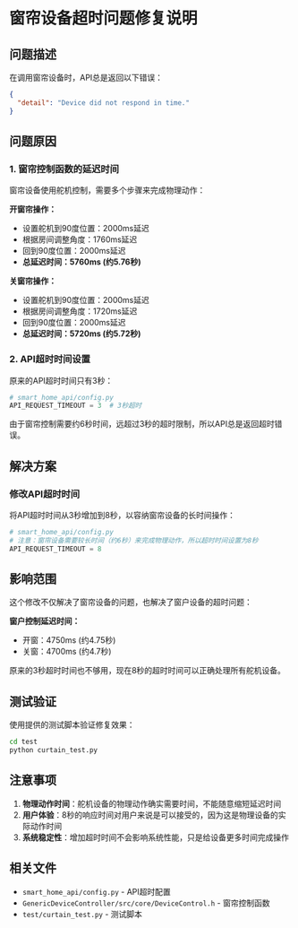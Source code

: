 # 窗帘设备超时问题修复说明

## 问题描述

在调用窗帘设备时，API总是返回以下错误：
```json
{
  "detail": "Device did not respond in time."
}
```

## 问题原因

### 1. 窗帘控制函数的延迟时间
窗帘设备使用舵机控制，需要多个步骤来完成物理动作：

**开窗帘操作：**
- 设置舵机到90度位置：2000ms延迟
- 根据房间调整角度：1760ms延迟  
- 回到90度位置：2000ms延迟
- **总延迟时间：5760ms (约5.76秒)**

**关窗帘操作：**
- 设置舵机到90度位置：2000ms延迟
- 根据房间调整角度：1720ms延迟
- 回到90度位置：2000ms延迟
- **总延迟时间：5720ms (约5.72秒)**

### 2. API超时时间设置
原来的API超时时间只有3秒：
```python
# smart_home_api/config.py
API_REQUEST_TIMEOUT = 3  # 3秒超时
```

由于窗帘控制需要约6秒时间，远超过3秒的超时限制，所以API总是返回超时错误。

## 解决方案

### 修改API超时时间
将API超时时间从3秒增加到8秒，以容纳窗帘设备的长时间操作：

```python
# smart_home_api/config.py
# 注意：窗帘设备需要较长时间（约6秒）来完成物理动作，所以超时时间设置为8秒
API_REQUEST_TIMEOUT = 8
```

## 影响范围

这个修改不仅解决了窗帘设备的问题，也解决了窗户设备的超时问题：

**窗户控制延迟时间：**
- 开窗：4750ms (约4.75秒)
- 关窗：4700ms (约4.7秒)

原来的3秒超时时间也不够用，现在8秒的超时时间可以正确处理所有舵机设备。

## 测试验证

使用提供的测试脚本验证修复效果：
```bash
cd test
python curtain_test.py
```

## 注意事项

1. **物理动作时间**：舵机设备的物理动作确实需要时间，不能随意缩短延迟时间
2. **用户体验**：8秒的响应时间对用户来说是可以接受的，因为这是物理设备的实际动作时间
3. **系统稳定性**：增加超时时间不会影响系统性能，只是给设备更多时间完成操作

## 相关文件

- `smart_home_api/config.py` - API超时配置
- `GenericDeviceController/src/core/DeviceControl.h` - 窗帘控制函数
- `test/curtain_test.py` - 测试脚本
